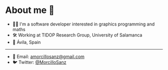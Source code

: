 # About me :rocket:
* :man_technologist: I'm a software developer interested in graphics programming and maths
* :hammer_and_wrench: Working at TIDOP Research Group, University of Salamanca
* :round_pushpin: Ávila, Spain
----
* :email: Email: amorcillosanz@gmail.com
* :bird: Twitter: [@MorcilloSanz](https://twitter.com/morcillosanz)
